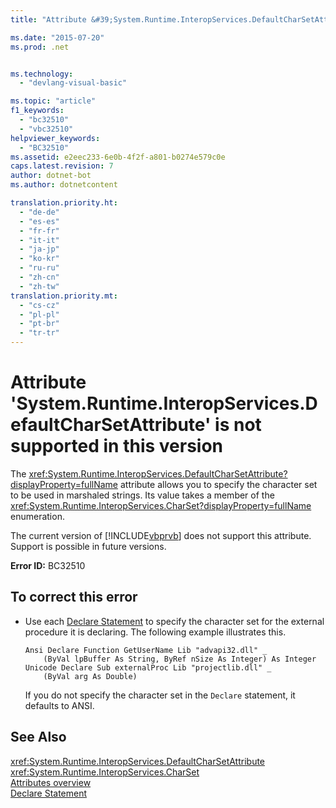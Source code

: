 ```yaml
---
title: "Attribute &#39;System.Runtime.InteropServices.DefaultCharSetAttribute&#39; is not supported in this version | Microsoft Docs"

ms.date: "2015-07-20"
ms.prod: .net


ms.technology: 
  - "devlang-visual-basic"

ms.topic: "article"
f1_keywords: 
  - "bc32510"
  - "vbc32510"
helpviewer_keywords: 
  - "BC32510"
ms.assetid: e2eec233-6e0b-4f2f-a801-b0274e579c0e
caps.latest.revision: 7
author: dotnet-bot
ms.author: dotnetcontent

translation.priority.ht: 
  - "de-de"
  - "es-es"
  - "fr-fr"
  - "it-it"
  - "ja-jp"
  - "ko-kr"
  - "ru-ru"
  - "zh-cn"
  - "zh-tw"
translation.priority.mt: 
  - "cs-cz"
  - "pl-pl"
  - "pt-br"
  - "tr-tr"
---
```

# Attribute &#39;System.Runtime.InteropServices.DefaultCharSetAttribute&#39; is not supported in this version
The <xref:System.Runtime.InteropServices.DefaultCharSetAttribute?displayProperty=fullName> attribute allows you to specify the character set to be used in marshaled strings. Its value takes a member of the <xref:System.Runtime.InteropServices.CharSet?displayProperty=fullName> enumeration.  
  
 The current version of [!INCLUDE[vbprvb](~/includes/vbprvb-md.md)] does not support this attribute. Support is possible in future versions.  
  
 **Error ID:** BC32510  
  
## To correct this error  
  
-   Use each [Declare Statement](../../visual-basic/language-reference/statements/declare-statement.md) to specify the character set for the external procedure it is declaring. The following example illustrates this.  
  
    ```  
    Ansi Declare Function GetUserName Lib "advapi32.dll" _  
        (ByVal lpBuffer As String, ByRef nSize As Integer) As Integer  
    Unicode Declare Sub externalProc Lib "projectlib.dll" _  
        (ByVal arg As Double)  
    ```  
  
     If you do not specify the character set in the `Declare` statement, it defaults to ANSI.  
  
## See Also  
 <xref:System.Runtime.InteropServices.DefaultCharSetAttribute>   
 <xref:System.Runtime.InteropServices.CharSet>   
 [Attributes overview](~/docs/visual-basic/programming-guide/concepts/attributes/index.md)   
 [Declare Statement](../../visual-basic/language-reference/statements/declare-statement.md)